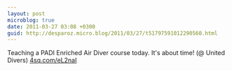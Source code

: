 ```yaml
---
layout: post
microblog: true
date: 2011-03-27 03:08 +0300
guid: http://desparoz.micro.blog/2011/03/27/t51797591012290560.html
---
```

Teaching a PADI Enriched Air Diver course today. It's about time! (@ United Divers) [4sq.com/eL2naI](http://4sq.com/eL2naI)
